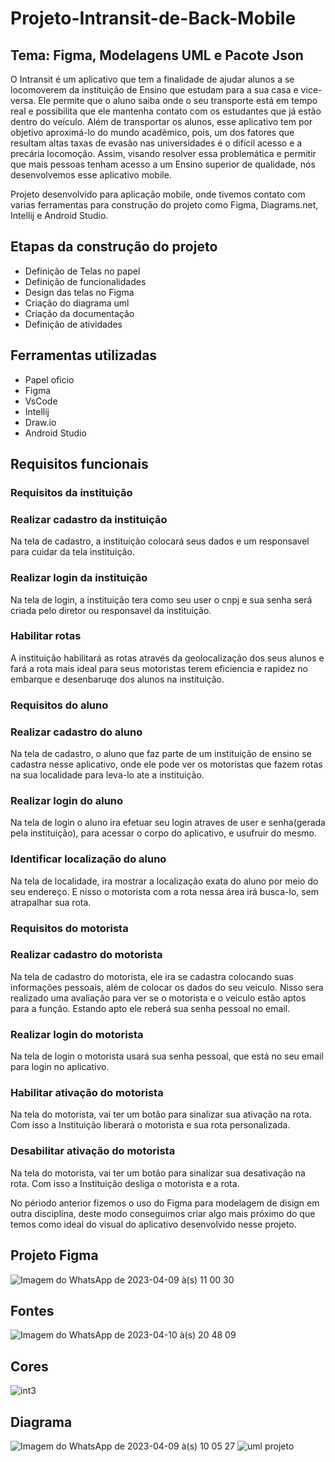 <!DOCTYPE html>
<head>
    <h1>Projeto-Intransit-de-Back-Mobile</h1>
    <h2>Tema: Figma, Modelagens UML e Pacote Json </h2>
    <p>O Intransit é um aplicativo que tem a finalidade de ajudar alunos a se locomoverem da instituição de Ensino que estudam para a sua casa e vice-versa. Ele permite que o aluno saiba onde o seu transporte está em tempo real e possibilita que ele mantenha contato com os estudantes que já estão dentro do veículo. Além de transportar os alunos, esse aplicativo tem por objetivo aproximá-lo do mundo acadêmico, pois, um dos fatores que resultam altas taxas de evasão nas universidades é o difícil acesso e a precária locomoção. Assim, visando resolver essa problemática e permitir que mais pessoas tenham acesso a um Ensino superior de qualidade, nós desenvolvemos esse aplicativo mobile.</p>
</head>
<body>
    <p>Projeto desenvolvido para aplicação mobile, onde tivemos  contato com varias ferramentas para 
        construção do projeto como Figma, Diagrams.net, Intellij e Android Studio.</p>
 <h2>Etapas da construção do projeto</h2>
        <ul>
            <li>Definição de Telas no papel</li>
            <li>Definição de funcionalidades</li>
            <li>Design das telas no Figma</li>
            <li>Criação do diagrama uml</li>
            <li>Criação da documentação</li>
            <li>Definição de atividades</li>
        </ul>
       
  <h2>Ferramentas utilizadas</h2>
        <ul>
            <li>Papel oficio</li>
            <li>Figma</li>
            <li>VsCode</li>
            <li>Intellij</li>
            <li>Draw.io</li>
            <li>Android Studio</li>
        </ul>
<h2>Requisitos funcionais</h2>
<h3>Requisitos da instituição</h3>
  <h3> Realizar cadastro da instituição</h3>
  <p> Na tela de cadastro, a instituição colocará seus dados e um responsavel para cuidar da tela instituição.</p>
  <h3> Realizar login da instituição</h3>
  <p> Na tela de login, a instituição tera como seu user o cnpj e sua senha será criada pelo diretor ou responsavel da instituição.</p>
  <h3> Habilitar rotas</h3>
  <p> A instituição habilitará as rotas através da geolocalização dos seus alunos e fará a rota mais ideal para seus motoristas terem eficiencia e rapidez no embarque e desenbaruqe dos alunos na instituição.</p>
<h3>Requisitos do aluno</h3>
  <h3> Realizar cadastro do aluno</h3>
  <p> Na tela de cadastro, o aluno que faz parte de um instituição de ensino se cadastra nesse aplicativo, onde ele pode ver os motoristas que fazem rotas na sua localidade para leva-lo ate a instituição.</p>
  <h3> Realizar login do aluno </h3>
  <p> Na tela de login o aluno ira efetuar seu login atraves de user e senha(gerada pela instituição), para acessar o corpo do aplicativo, e usufruir do mesmo.</p>
  <h3> Identificar localização do aluno</h3>
  <p> Na tela de localidade, ira mostrar a localização exata do aluno por meio do seu endereço. E nisso o motorista com a rota nessa área irá busca-lo, sem atrapalhar sua rota.</p>
<h3>Requisitos do motorista</h3>
  <h3> Realizar cadastro do motorista</h3>
  <p> Na tela de cadastro do motorista, ele ira se cadastra colocando suas informações pessoais, além de colocar os dados do seu veiculo. Nisso sera realizado uma avaliação para ver se o motorista e o veiculo estão aptos para a função. Estando apto ele reberá sua senha pessoal no email.</p>
  <h3> Realizar login do motorista</h3>
  <p> Na tela de login o motorista usará sua senha pessoal, que está no seu email para login no aplicativo.</p>
  <h3> Habilitar ativação do motorista</h3>
  <p> Na tela do motorista, vai ter um botão para sinalizar sua ativação na rota. Com isso a Instituição liberará o motorista e sua rota personalizada.</p>
  <h3> Desabilitar ativação do motorista</h3>
  <p> Na tela do motorista, vai ter um botão para sinalizar sua desativação na rota. Com isso a Instituição desliga o motorista e a rota.</p>

  <p>No périodo anterior fizemos o uso do Figma para modelagem de disign em outra disciplína, deste modo conseguimos criar algo mais próximo do que temos como ideal do visual do aplicativo desenvolvido nesse projeto.</p>
    
  <h2>Projeto Figma</h2>
  
  <img>![Imagem do WhatsApp de 2023-04-09 à(s) 11 00 30](https://user-images.githubusercontent.com/111431438/230777143-a4277f4c-afa3-49d6-9fdf-731d3fc7eb5c.jpg)
  </img>
  
  <h2>Fontes</h2>
  
 <img>![Imagem do WhatsApp de 2023-04-10 à(s) 20 48 09](https://user-images.githubusercontent.com/111431438/231023353-889b8200-1207-496f-a2c0-54fd5665166e.jpg)
</img>

  <h2>Cores</h2>
  
  <img>![int3](https://user-images.githubusercontent.com/113267971/231018662-8ac36403-9918-4ca4-9b30-41d5e0f044a6.png)
  </img>
    
   <h2>Diagrama</h2>

<img>![Imagem do WhatsApp de 2023-04-09 à(s) 10 05 27](https://user-images.githubusercontent.com/111431438/230778319-2a177a41-a2bf-4ebd-80be-5fcfda2d4c6c.jpg)
</img>
<img>![uml projeto](https://user-images.githubusercontent.com/111474763/231048215-711a17e4-b784-4736-bc1c-8f23ce63a091.png)</img>

</body>
</html>
